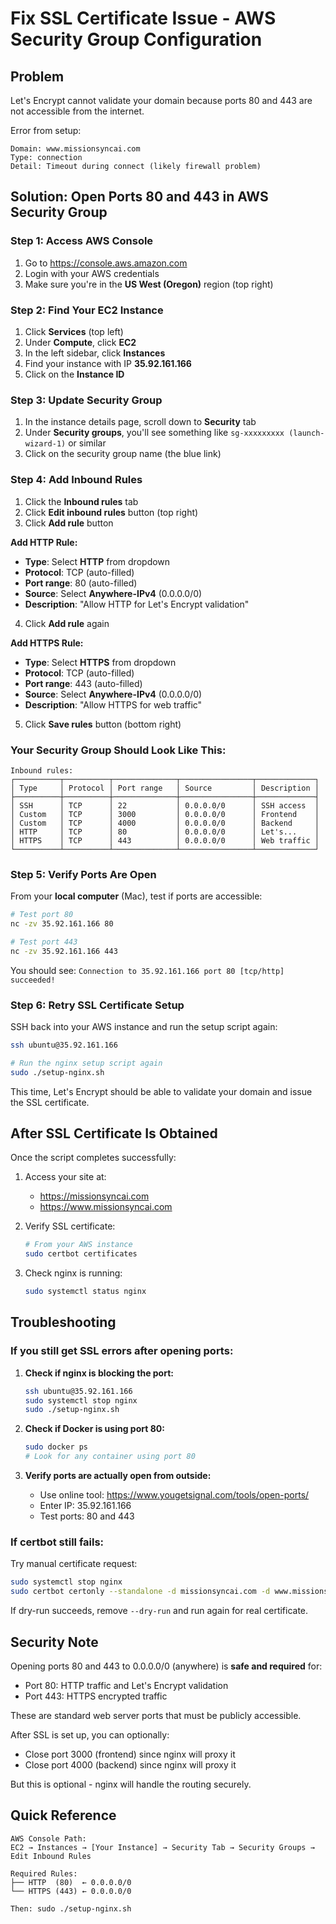 # Fix SSL Certificate Issue - AWS Security Group Configuration

## Problem

Let's Encrypt cannot validate your domain because ports 80 and 443 are not accessible from the internet.

Error from setup:
```
Domain: www.missionsyncai.com
Type: connection
Detail: Timeout during connect (likely firewall problem)
```

## Solution: Open Ports 80 and 443 in AWS Security Group

### Step 1: Access AWS Console

1. Go to https://console.aws.amazon.com
2. Login with your AWS credentials
3. Make sure you're in the **US West (Oregon)** region (top right)

### Step 2: Find Your EC2 Instance

1. Click **Services** (top left)
2. Under **Compute**, click **EC2**
3. In the left sidebar, click **Instances**
4. Find your instance with IP **35.92.161.166**
5. Click on the **Instance ID**

### Step 3: Update Security Group

1. In the instance details page, scroll down to **Security** tab
2. Under **Security groups**, you'll see something like `sg-xxxxxxxxx (launch-wizard-1)` or similar
3. Click on the security group name (the blue link)

### Step 4: Add Inbound Rules

1. Click the **Inbound rules** tab
2. Click **Edit inbound rules** button (top right)
3. Click **Add rule** button

**Add HTTP Rule:**
- **Type**: Select **HTTP** from dropdown
- **Protocol**: TCP (auto-filled)
- **Port range**: 80 (auto-filled)
- **Source**: Select **Anywhere-IPv4** (0.0.0.0/0)
- **Description**: "Allow HTTP for Let's Encrypt validation"

4. Click **Add rule** again

**Add HTTPS Rule:**
- **Type**: Select **HTTPS** from dropdown
- **Protocol**: TCP (auto-filled)
- **Port range**: 443 (auto-filled)
- **Source**: Select **Anywhere-IPv4** (0.0.0.0/0)
- **Description**: "Allow HTTPS for web traffic"

5. Click **Save rules** button (bottom right)

### Your Security Group Should Look Like This:

```
Inbound rules:
┌──────────┬──────────┬──────────────┬────────────────┬─────────────┐
│ Type     │ Protocol │ Port range   │ Source         │ Description │
├──────────┼──────────┼──────────────┼────────────────┼─────────────┤
│ SSH      │ TCP      │ 22           │ 0.0.0.0/0      │ SSH access  │
│ Custom   │ TCP      │ 3000         │ 0.0.0.0/0      │ Frontend    │
│ Custom   │ TCP      │ 4000         │ 0.0.0.0/0      │ Backend     │
│ HTTP     │ TCP      │ 80           │ 0.0.0.0/0      │ Let's...    │
│ HTTPS    │ TCP      │ 443          │ 0.0.0.0/0      │ Web traffic │
└──────────┴──────────┴──────────────┴────────────────┴─────────────┘
```

### Step 5: Verify Ports Are Open

From your **local computer** (Mac), test if ports are accessible:

```bash
# Test port 80
nc -zv 35.92.161.166 80

# Test port 443
nc -zv 35.92.161.166 443
```

You should see: `Connection to 35.92.161.166 port 80 [tcp/http] succeeded!`

### Step 6: Retry SSL Certificate Setup

SSH back into your AWS instance and run the setup script again:

```bash
ssh ubuntu@35.92.161.166

# Run the nginx setup script again
sudo ./setup-nginx.sh
```

This time, Let's Encrypt should be able to validate your domain and issue the SSL certificate.

## After SSL Certificate Is Obtained

Once the script completes successfully:

1. Access your site at:
   - https://missionsyncai.com
   - https://www.missionsyncai.com

2. Verify SSL certificate:
   ```bash
   # From your AWS instance
   sudo certbot certificates
   ```

3. Check nginx is running:
   ```bash
   sudo systemctl status nginx
   ```

## Troubleshooting

### If you still get SSL errors after opening ports:

1. **Check if nginx is blocking the port:**
   ```bash
   ssh ubuntu@35.92.161.166
   sudo systemctl stop nginx
   sudo ./setup-nginx.sh
   ```

2. **Check if Docker is using port 80:**
   ```bash
   sudo docker ps
   # Look for any container using port 80
   ```

3. **Verify ports are actually open from outside:**
   - Use online tool: https://www.yougetsignal.com/tools/open-ports/
   - Enter IP: 35.92.161.166
   - Test ports: 80 and 443

### If certbot still fails:

Try manual certificate request:
```bash
sudo systemctl stop nginx
sudo certbot certonly --standalone -d missionsyncai.com -d www.missionsyncai.com --dry-run
```

If dry-run succeeds, remove `--dry-run` and run again for real certificate.

## Security Note

Opening ports 80 and 443 to 0.0.0.0/0 (anywhere) is **safe and required** for:
- Port 80: HTTP traffic and Let's Encrypt validation
- Port 443: HTTPS encrypted traffic

These are standard web server ports that must be publicly accessible.

After SSL is set up, you can optionally:
- Close port 3000 (frontend) since nginx will proxy it
- Close port 4000 (backend) since nginx will proxy it

But this is optional - nginx will handle the routing securely.

## Quick Reference

```
AWS Console Path:
EC2 → Instances → [Your Instance] → Security Tab → Security Groups → Edit Inbound Rules

Required Rules:
├── HTTP  (80)  ← 0.0.0.0/0
└── HTTPS (443) ← 0.0.0.0/0

Then: sudo ./setup-nginx.sh
```
